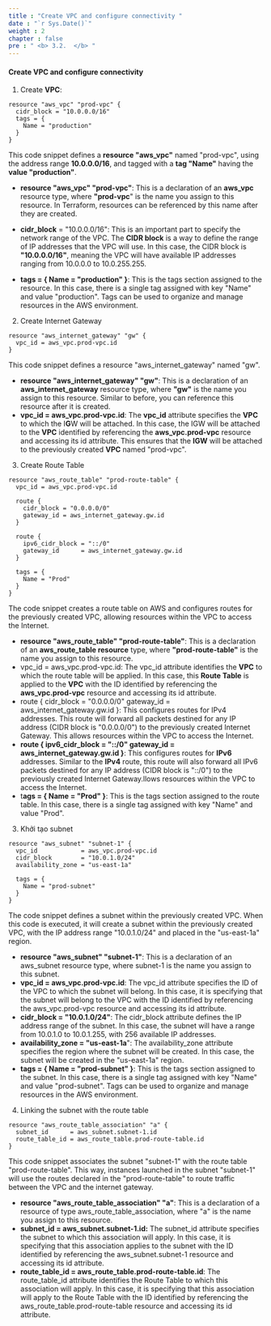 ```yaml
---
title : "Create VPC and configure connectivity "
date : "`r Sys.Date()`"
weight : 2
chapter : false
pre : " <b> 3.2.  </b> "
---
```


#### Create VPC and configure connectivity 

1. Create **VPC**:
```
resource "aws_vpc" "prod-vpc" {
  cidr_block = "10.0.0.0/16"
  tags = {
    Name = "production"
  }
}
```

This code snippet defines a **resource "aws_vpc"** named "prod-vpc", using the address range **10.0.0.0/16**, and tagged with a **tag "Name"** having the **value "production"**.
* **resource "aws_vpc" "prod-vpc"**: This is a declaration of an **aws_vpc** resource type, where **"prod-vpc**" is the name you assign to this resource. In Terraform, resources can be referenced by this name after they are created.
* **cidr_block** = "10.0.0.0/16": This is an important part to specify the network range of the VPC. The **CIDR block** is a way to define the range of IP addresses that the VPC will use. In this case, the CIDR block is **"10.0.0.0/16"**, meaning the VPC will have available IP addresses ranging from 10.0.0.0 to 10.0.255.255.

* **tags = { Name = "production" }**: This is the tags section assigned to the resource. In this case, there is a single tag assigned with key "Name" and value "production". Tags can be used to organize and manage resources in the AWS environment.

2. Create Internet Gateway
```
resource "aws_internet_gateway" "gw" {
  vpc_id = aws_vpc.prod-vpc.id
}
```
This code snippet defines a resource "aws_internet_gateway" named "gw".
* **resource "aws_internet_gateway" "gw"**: This is a declaration of an **aws_internet_gateway** resource type, where **"gw"** is the name you assign to this resource. Similar to before, you can reference this resource after it is created.
* **vpc_id = aws_vpc.prod-vpc.id**: The **vpc_id** attribute specifies the **VPC** to which the I**G**W will be attached. In this case, the IGW will be attached to the **VPC** identified by referencing the **aws_vpc.prod-vpc** resource and accessing its id attribute. This ensures that the **IGW** will be attached to the previously created **VPC** named "prod-vpc".
3. Create Route Table
```
resource "aws_route_table" "prod-route-table" {
  vpc_id = aws_vpc.prod-vpc.id

  route {
    cidr_block = "0.0.0.0/0"
    gateway_id = aws_internet_gateway.gw.id
  }

  route {
    ipv6_cidr_block = "::/0"
    gateway_id      = aws_internet_gateway.gw.id
  }

  tags = {
    Name = "Prod"
  }
}
```
The code snippet creates a route table on AWS and configures routes for the previously created VPC, allowing resources within the VPC to access the Internet.
* **resource "aws_route_table" "prod-route-table"**: This is a declaration of an **aws_route_table resource** type, where **"prod-route-table"** is the name you assign to this resource.
* vpc_id = aws_vpc.prod-vpc.id: The vpc_id attribute identifies the **VPC** to which the route table will be applied. In this case, this **Route Table** is applied to the **VPC** with the ID identified by referencing the **aws_vpc.prod-vpc** resource and accessing its id attribute.
* route { cidr_block = "0.0.0.0/0" gateway_id = aws_internet_gateway.gw.id }: This configures routes for IPv4 addresses. This route will forward all packets destined for any IP address (CIDR block is "0.0.0.0/0") to the previously created Internet Gateway. This allows resources within the VPC to access the Internet.
* **route { ipv6_cidr_block = "::/0" gateway_id = aws_internet_gateway.gw.id }**: This configures routes for **IPv6** addresses. Similar to the **IPv4** route, this route will also forward all IPv6 packets destined for any IP address (CIDR block is "::/0") to the previously created Internet Gateway.llows resources within the VPC to access the Internet.
* t**ags = { Name = "Prod" }**: This is the tags section assigned to the route table. In this case, there is a single tag assigned with key "Name" and value "Prod".

3. Khởi tạo subnet
```
resource "aws_subnet" "subnet-1" {
  vpc_id            = aws_vpc.prod-vpc.id
  cidr_block        = "10.0.1.0/24"
  availability_zone = "us-east-1a"

  tags = {
    Name = "prod-subnet"
  }
}
```

The code snippet defines a subnet within the previously created VPC. When this code is executed, it will create a subnet within the previously created VPC, with the IP address range "10.0.1.0/24" and placed in the "us-east-1a" region.
* **resource "aws_subnet" "subnet-1"**: This is a declaration of an aws_subnet resource type, where subnet-1 is the name you assign to this subnet.
* **vpc_id = aws_vpc.prod-vpc.id**: The vpc_id attribute specifies the ID of the VPC to which the subnet will belong. In this case, it is specifying that the subnet will belong to the VPC with the ID identified by referencing the aws_vpc.prod-vpc resource and accessing its id attribute.
* **cidr_block = "10.0.1.0/24"**: The cidr_block attribute defines the IP address range of the subnet. In this case, the subnet will have a range from 10.0.1.0 to 10.0.1.255, with 256 available IP addresses.
* **availability_zone = "us-east-1a**": The availability_zone attribute specifies the region where the subnet will be created. In this case, the subnet will be created in the "us-east-1a" region.
* **tags = { Name = "prod-subnet" }**: This is the tags section assigned to the subnet. In this case, there is a single tag assigned with key "Name" and value "prod-subnet". Tags can be used to organize and manage resources in the AWS environment.

4.  Linking the subnet with the route table
```
resource "aws_route_table_association" "a" {
  subnet_id      = aws_subnet.subnet-1.id
  route_table_id = aws_route_table.prod-route-table.id
}
```
This code snippet associates the subnet "subnet-1" with the route table "prod-route-table". This way, instances launched in the subnet "subnet-1" will use the routes declared in the "prod-route-table" to route traffic between the VPC and the internet gateway.

* **resource "aws_route_table_association" "a"**: This is a declaration of a resource of type aws_route_table_association, where "a" is the name you assign to this resource.
* **subnet_id = aws_subnet.subnet-1.id:** The subnet_id attribute specifies the subnet to which this association will apply. In this case, it is specifying that this association applies to the subnet with the ID identified by referencing the aws_subnet.subnet-1 resource and accessing its id attribute.
* **route_table_id = aws_route_table.prod-route-table.id**: The route_table_id attribute identifies the Route Table to which this association will apply. In this case, it is specifying that this association will apply to the Route Table with the ID identified by referencing the aws_route_table.prod-route-table resource and accessing its id attribute.